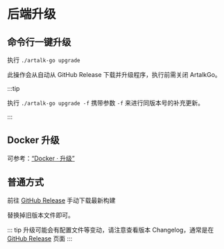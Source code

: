 # 后端升级

## 命令行一键升级

执行 `./artalk-go upgrade`

此操作会从自动从 GitHub Release 下载并升级程序，执行前需关闭 ArtalkGo。

:::tip

执行 `./artalk-go upgrade -f` 携带参数 `-f` 来进行同版本号的补充更新。

:::

## Docker 升级

可参考：[“Docker · 升级”](./docker.md#升级)

## 普通方式

前往 [GitHub Release](https://github.com/ArtalkJS/ArtalkGo/releases) 手动下载最新构建

替换掉旧版本文件即可。

::: tip
升级可能会有配置文件等变动，请注意查看版本 Changelog，通常是在 [GitHub Release](https://github.com/ArtalkJS/ArtalkGo/releases) 页面
:::
